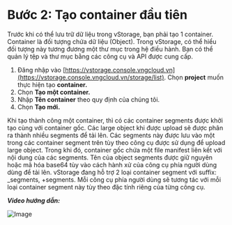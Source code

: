 # Bước 2: Tạo container đầu tiên

Trước khi có thể lưu trữ dữ liệu trong vStorage, bạn phải tạo 1 container. Container là đối tượng chứa dữ liệu (Object). Trong vStorage, có thể hiểu đối tượng này tương đương một thư mục trong hệ điều hành. Bạn có thể quản lý tệp và thư mục bằng các công cụ và API được cung cấp.

1. Đăng nhập vào [https://vstorage.console.vngcloud.vn](https://vstorage.console.vngcloud.vn/storage/list). Chọn **project** muốn thực hiện tạo **container.**
2. Chọn **Tạo một container.**
3. Nhập **Tên container** theo quy định của chúng tôi.
4. Chọn **Tạo mới.**

Khi tạo thành công một container, thì có các container segments được khởi tạo cùng với container gốc. Các large object khi được upload sẽ được phân ra thành nhiều segments để tải lên. Các segments này được lưu vào một trong các container segment trên tùy theo công cụ được sử dụng để upload large object. Trong khi đó, container gốc chứa một file manifest liên kết với nội dung của các segments. Tên của object segments được giữ nguyên hoặc mã hóa base64 tùy vào cách hành xử của công cụ phía người dùng dùng để tải lên. vStorage đang hỗ trợ 2 loại container segment với suffix: \_segments, +segments. Mỗi công cụ phía người dùng sẽ tương tác với mỗi loại container segment này tùy theo đặc tính riêng của từng công cụ.

_**Video hướng dẫn:**_



![Image](https://github.com/vngcloud/docs/blob/main/Vietnamese/.gitbook/assets/Khoi_tao_container%20(1).gif?raw=true)
